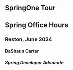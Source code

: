 ## SpringOne Tour
## Spring Office Hours
### Reston, June 2024
#### DaShaun Carter
##### Spring Developer Advocate